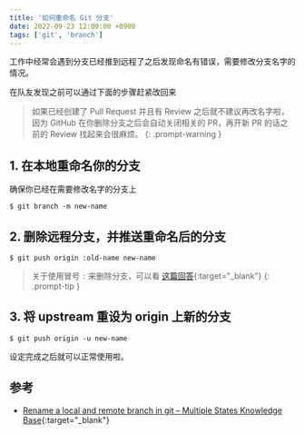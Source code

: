 ```yaml
---
title: '如何重命名 Git 分支'
date: 2022-09-23 12:00:00 +0900
tags: ['git', 'branch']
---
```


工作中经常会遇到分支已经推到远程了之后发现命名有错误，需要修改分支名字的情况。

在队友发现之前可以通过下面的步骤赶紧改回来

> 如果已经创建了 Pull Request 并且有 Review 之后就不建议再改名字啦，因为 GitHub 在你删除分支之后会自动关闭相关的 PR，再开新 PR 的话之前的 Review 找起来会很麻烦。
{: .prompt-warning }

## 1. 在本地重命名你的分支

确保你已经在需要修改名字的分支上

```shell
$ git branch -m new-name
```

## 2. 删除远程分支，并推送重命名后的分支

```shell
$ git push origin :old-name new-name
```

> 关于使用冒号 `:` 来删除分支，可以看 [这篇回答](https://stackoverflow.com/a/7303710){:target="_blank"}
{: .prompt-tip }

## 3. 将 upstream 重设为 origin 上新的分支

```shell
$ git push origin -u new-name
```

设定完成之后就可以正常使用啦。

## 参考

- [Rename a local and remote branch in git &#8211; Multiple States Knowledge Base](https://multiplestates.wordpress.com/2015/02/05/rename-a-local-and-remote-branch-in-git/){:target="_blank"}
